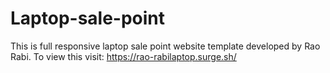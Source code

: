 # Laptop-sale-point
This is full responsive laptop sale point website template developed by Rao Rabi. To view this visit: https://rao-rabilaptop.surge.sh/

